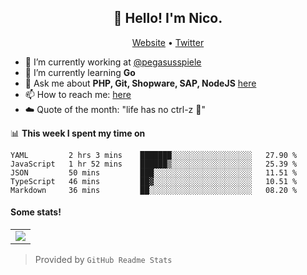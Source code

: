 <h2 align="center">👋 Hello! I'm Nico.</h2>
<p align="center">
  <a href="https://gruselhaus.com">Website</a> •
  <a href="https://twitter.com/NicoFinkernagel">Twitter</a>
</p>


- 🔭 I’m currently working at [@pegasusspiele](https://pegasus.de/en)
- 🌱 I’m currently learning **Go**
- 💬 Ask me about **PHP, Git, Shopware, SAP, NodeJS** [here](https://github.com/gruselhaus/gruselhaus/issues)
- 📫 How to reach me: [here](https://github.com/gruselhaus/gruselhaus/issues)
- ☁️ Quote of the month: "life has no ctrl-z 🌴"

📊 **This week I spent my time on**
<!--START_SECTION:waka-->
```text
YAML         2 hrs 3 mins    ███████░░░░░░░░░░░░░░░░░░   27.90 % 
JavaScript   1 hr 52 mins    ██████▒░░░░░░░░░░░░░░░░░░   25.39 % 
JSON         50 mins         ███░░░░░░░░░░░░░░░░░░░░░░   11.51 % 
TypeScript   46 mins         ██▓░░░░░░░░░░░░░░░░░░░░░░   10.51 % 
Markdown     36 mins         ██░░░░░░░░░░░░░░░░░░░░░░░   08.20 % 
```
<!--END_SECTION:waka-->

#### Some stats!

<table>
  <tr>
    <td align="center" style="padding=0;width=50%;">
      <img align="center" style="padding=0;" src="https://grs.quantumly.dev/api/?username=gruselhaus&show_icons=true&title_color=4F8CC9&text_color=9f9f9f&bg_color=00000000&hide_border=true&icon_color=4F8CC9&hide_title=true&count_private=true" />
  </tr>
</table>

> Provided by `GitHub Readme Stats`
